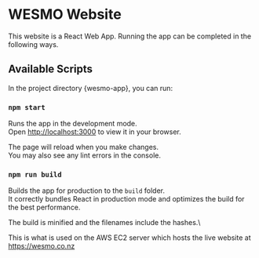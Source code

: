 # WESMO Website

This website is a React Web App. Running the app can be completed in the following ways.

## Available Scripts

In the project directory {wesmo-app}, you can run:

### `npm start`

Runs the app in the development mode.\
Open [http://localhost:3000](http://localhost:3000) to view it in your browser.

The page will reload when you make changes.\
You may also see any lint errors in the console.

### `npm run build`

Builds the app for production to the `build` folder.\
It correctly bundles React in production mode and optimizes the build for the best performance.

The build is minified and the filenames include the hashes.\

This is what is used on the AWS EC2 server which hosts the live website at https://wesmo.co.nz
